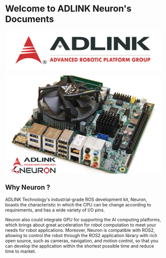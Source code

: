 # Welcome to ADLINK Neuron's Documents

![Screenshot](img/ADLINK_Logo_With_ARPG.png)

![Screenshot](img/neuron_logo.png)

## Why Neuron ?

ADLINK Technology's industrial-grade ROS development kit, Neuron, boasts the characteristic in which the CPU can be change according to requirements, and has a wide variety of I/O pins. 

Neuron also could integrate GPU for supporting the AI computing platforms, which brings about great acceleration for robot computation to meet your needs for robot applications. Moreover, Neuron is compatible with ROS2, allowing to control the robot through the ROS2 application library with rich open source, such as cameras, navigation, and motion control, so that you can develop the application within the shortest possible time and reduce time to market.
